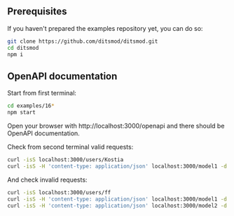 ## Prerequisites

If you haven't prepared the examples repository yet, you can do so:

```bash
git clone https://github.com/ditsmod/ditsmod.git
cd ditsmod
npm i
```

## OpenAPI documentation

Start from first terminal:

```bash
cd examples/16*
npm start
```

Open your browser with http://localhost:3000/openapi and there
should be OpenAPI documentation.

Check from second terminal valid requests:

```bash
curl -isS localhost:3000/users/Kostia
curl -isS -H 'content-type: application/json' localhost:3000/model1 -d '{"numbers": [5]}'
```

And check invalid requests:

```bash
curl -isS localhost:3000/users/ff
curl -isS -H 'content-type: application/json' localhost:3000/model1 -d '{}'
curl -isS -H 'content-type: application/json' localhost:3000/model2 -d '{"model1":{"numbers": ["d"]}}'
```
